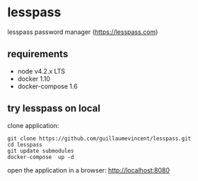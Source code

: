 # lesspass

lesspass password manager (https://lesspass.com)

## requirements

  * node v4.2.x LTS
  * docker 1.10
  * docker-compose 1.6

## try lesspass on local

clone application:

    git clone https://github.com/guillaumevincent/lesspass.git
    cd lesspass
    git update submodules
    docker-compose  up -d

open the application in a browser: [http://localhost:8080](http://localhost:8080)
